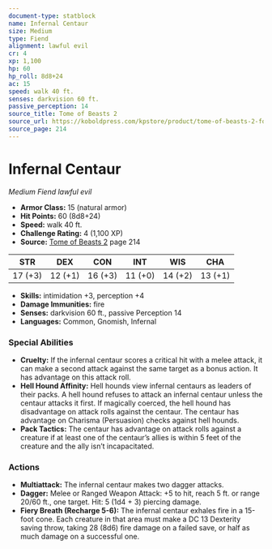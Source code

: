 ```yaml
---
document-type: statblock
name: Infernal Centaur
size: Medium
type: Fiend
alignment: lawful evil
cr: 4
xp: 1,100
hp: 60
hp_roll: 8d8+24
ac: 15
speed: walk 40 ft.
senses: darkvision 60 ft. 
passive_perception: 14
source_title: Tome of Beasts 2
source_url: https://koboldpress.com/kpstore/product/tome-of-beasts-2-for-5th-edition
source_page: 214
---
```


# Infernal Centaur

*Medium* *Fiend* *lawful evil*

- **Armor Class:** 15 (natural armor)
- **Hit Points:** 60 (8d8+24)
- **Speed:** walk 40 ft.
- **Challenge Rating:** 4 (1,100 XP)
- **Source:** [Tome of Beasts 2](https://koboldpress.com/kpstore/product/tome-of-beasts-2-for-5th-edition) page 214

| STR | DEX | CON | INT | WIS | CHA |
| --- | --- | --- | --- | --- | --- |
| 17 (+3) | 12 (+1) | 16 (+3) | 11 (+0) | 14 (+2) | 13 (+1) |

- **Skills:** intimidation +3, perception +4
- **Damage Immunities:** fire
- **Senses:** darkvision 60 ft., passive Perception 14
- **Languages:** Common, Gnomish, Infernal

### Special Abilities

- **Cruelty:** If the infernal centaur scores a critical hit with a melee attack, it can make a second attack against the same target as a bonus action. It has advantage on this attack roll.
- **Hell Hound Affinity:** Hell hounds view infernal centaurs as leaders of their packs. A hell hound refuses to attack an infernal centaur unless the centaur attacks it first. If magically coerced, the hell hound has disadvantage on attack rolls against the centaur. The centaur has advantage on Charisma (Persuasion) checks against hell hounds.
- **Pack Tactics:** The centaur has advantage on attack rolls against a creature if at least one of the centaur’s allies is within 5 feet of the creature and the ally isn’t incapacitated.

### Actions

- **Multiattack:** The infernal centaur makes two dagger attacks.
- **Dagger:** Melee or Ranged Weapon Attack: +5 to hit, reach 5 ft. or range 20/60 ft., one target. Hit: 5 (1d4 + 3) piercing damage.
- **Fiery Breath (Recharge 5-6):** The infernal centaur exhales fire in a 15-foot cone. Each creature in that area must make a DC 13 Dexterity saving throw, taking 28 (8d6) fire damage on a failed save, or half as much damage on a successful one.

